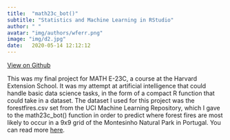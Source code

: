 ```yaml
---
title:  "math23c_bot()"
subtitle: "Statistics and Machine Learning in RStudio"
author: " "
avatar: "img/authors/wferr.png"
image: "img/d2.jpg"
date:   2020-05-14 12:12:12
---
```

[View on Github](https://kem406.github.io/MATH-E23C)

This was my final project for MATH E-23C, a course at the Harvard Extension School. It was my attempt at artificial intelligence that could handle basic data science tasks, in the form of a compact R function that could take in a dataset. The dataset I used for this project was the forestfires.csv set from the UCI Machine Learning Repository, which I gave to the math23c_bot() function in order to predict where forest fires are most likely to occur in a 9x9 grid of the Montesinho Natural Park in Portugal. You can read more [here](https://kem406.github.io/MATH-E23C/).
